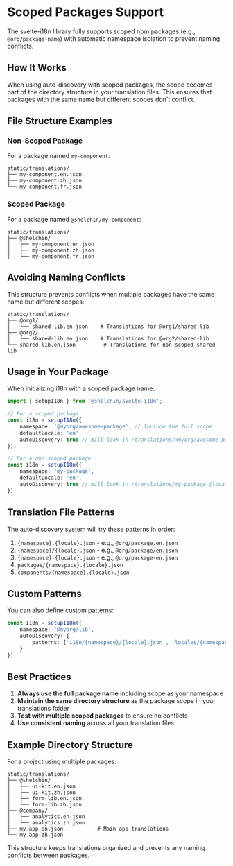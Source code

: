 # Scoped Packages Support

The svelte-i18n library fully supports scoped npm packages (e.g., `@org/package-name`) with automatic namespace isolation to prevent naming conflicts.

## How It Works

When using auto-discovery with scoped packages, the scope becomes part of the directory structure in your translation files. This ensures that packages with the same name but different scopes don't conflict.

## File Structure Examples

### Non-Scoped Package

For a package named `my-component`:

```
static/translations/
├── my-component.en.json
├── my-component.zh.json
└── my-component.fr.json
```

### Scoped Package

For a package named `@shelchin/my-component`:

```
static/translations/
├── @shelchin/
│   ├── my-component.en.json
│   ├── my-component.zh.json
│   └── my-component.fr.json
```

## Avoiding Naming Conflicts

This structure prevents conflicts when multiple packages have the same name but different scopes:

```
static/translations/
├── @org1/
│   └── shared-lib.en.json    # Translations for @org1/shared-lib
├── @org2/
│   └── shared-lib.en.json    # Translations for @org2/shared-lib
└── shared-lib.en.json         # Translations for non-scoped shared-lib
```

## Usage in Your Package

When initializing i18n with a scoped package name:

```typescript
import { setupI18n } from '@shelchin/svelte-i18n';

// For a scoped package
const i18n = setupI18n({
	namespace: '@myorg/awesome-package', // Include the full scope
	defaultLocale: 'en',
	autoDiscovery: true // Will look in /translations/@myorg/awesome-package.{locale}.json
});

// For a non-scoped package
const i18n = setupI18n({
	namespace: 'my-package',
	defaultLocale: 'en',
	autoDiscovery: true // Will look in /translations/my-package.{locale}.json
});
```

## Translation File Patterns

The auto-discovery system will try these patterns in order:

1. `{namespace}.{locale}.json` - e.g., `@org/package.en.json`
2. `{namespace}/{locale}.json` - e.g., `@org/package/en.json`
3. `{namespace}-{locale}.json` - e.g., `@org/package-en.json`
4. `packages/{namespace}.{locale}.json`
5. `components/{namespace}.{locale}.json`

## Custom Patterns

You can also define custom patterns:

```typescript
const i18n = setupI18n({
	namespace: '@myorg/lib',
	autoDiscovery: {
		patterns: ['i18n/{namespace}/{locale}.json', 'locales/{namespace}.{locale}.json']
	}
});
```

## Best Practices

1. **Always use the full package name** including scope as your namespace
2. **Maintain the same directory structure** as the package scope in your translations folder
3. **Test with multiple scoped packages** to ensure no conflicts
4. **Use consistent naming** across all your translation files

## Example Directory Structure

For a project using multiple packages:

```
static/translations/
├── @shelchin/
│   ├── ui-kit.en.json
│   ├── ui-kit.zh.json
│   ├── form-lib.en.json
│   └── form-lib.zh.json
├── @company/
│   ├── analytics.en.json
│   └── analytics.zh.json
├── my-app.en.json           # Main app translations
└── my-app.zh.json
```

This structure keeps translations organized and prevents any naming conflicts between packages.
